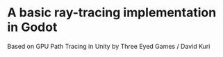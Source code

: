 # A basic ray-tracing implementation in Godot
Based on GPU Path Tracing in Unity by Three Eyed Games / David Kuri